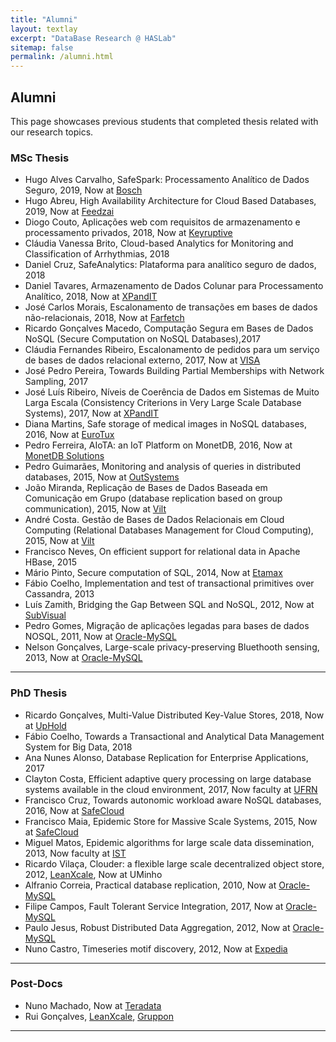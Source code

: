 ```yaml
---
title: "Alumni"
layout: textlay
excerpt: "DataBase Research @ HASLab"
sitemap: false
permalink: /alumni.html
---
```


## Alumni

This page showcases previous students that completed thesis related with our research topics.

### MSc Thesis
- Hugo Alves Carvalho, SafeSpark: Processamento Analítico de Dados Seguro, 2019, Now at [Bosch](https://www.bosch.pt)
- Hugo Abreu, High Availability Architecture for Cloud Based Databases, 2019, Now at [Feedzai](https://www.feedzai.com)
- Diogo Couto, Aplicações web com requisitos de armazenamento e processamento privados, 2018, Now at [Keyruptive](https://www.keyruptive.com)
- Cláudia Vanessa Brito, Cloud-based Analytics for Monitoring and Classification of Arrhythmias, 2018
- Daniel Cruz, SafeAnalytics: Plataforma para analítico seguro de dados, 2018
- Daniel Tavares, Armazenamento de Dados Colunar para Processamento Analítico, 2018, Now at [XPandIT](https://www.xpand-it.com)
- José Carlos Morais, Escalonamento de transações em bases de dados não-relacionais, 2018, Now at [Farfetch](https://www.farfetch.com)
- Ricardo Gonçalves Macedo, Computação Segura em Bases de Dados NoSQL (Secure Computation on NoSQL Databases),2017
- Cláudia Fernandes Ribeiro, Escalonamento de pedidos para um serviço de bases de dados relacional externo, 2017, Now at [VISA](https://www.visa.com/)
- José Pedro Pereira, Towards Building Partial Memberships with Network Sampling, 2017
- José Luís Ribeiro, Níveis de Coerência de Dados em Sistemas de Muito Larga Escala (Consistency Criterions in Very Large Scale Database Systems), 2017, Now at [XPandIT](https://www.xpand-it.com)
- Diana Martins, Safe storage of medical images in NoSQL databases, 2016, Now at [EuroTux](https://eurotux.com/)
- Pedro Ferreira, AIoTA: an IoT Platform on MonetDB, 2016, Now at [MonetDB Solutions](https://monetdbsolutions.com/)
- Pedro Guimarães, Monitoring and analysis of queries in distributed databases, 2015, Now at [OutSystems](https://www.outsystems.com/)
- João Miranda, Replicação de Bases de Dados Baseada em Comunicação em Grupo (database replication based on group communication), 2015, Now at [Vilt]( https://www.vilt-group.com/)
- André Costa. Gestão de Bases de Dados Relacionais em Cloud Computing (Relational Databases Management for Cloud Computing), 2015, Now at [Vilt]( https://www.vilt-group.com/)
- Francisco Neves, On efficient support for relational data in Apache HBase, 2015
- Mário Pinto, Secure computation of SQL, 2014, Now at [Etamax](http://www.etamax.de/)
- Fábio Coelho, Implementation and test of transactional primitives over Cassandra, 2013
- Luís Zamith, Bridging the Gap Between SQL and NoSQL, 2012, Now at [SubVisual](https://subvisual.co/)
- Pedro Gomes, Migração de aplicações legadas para bases de dados NOSQL, 2011, Now at [Oracle-MySQL](https://www.mysql.com)
- Nelson Gonçalves, Large-scale privacy-preserving Bluethooth sensing, 2013, Now at [Oracle-MySQL](https://www.mysql.com) 

---

### PhD Thesis
 - Ricardo Gonçalves, Multi-Value Distributed Key-Value Stores, 2018, Now at [UpHold](https://www.uphold.com)
 - Fábio Coelho, Towards a Transactional and Analytical Data Management System for Big Data, 2018
 - Ana Nunes Alonso, Database Replication for Enterprise Applications, 2017
 - Clayton Costa, Efficient adaptive query processing on large database systems available in the cloud environment, 2017, Now faculty at [UFRN](https://www.ufrn.br/)
 - Francisco Cruz, Towards autonomic workload aware NoSQL databases, 2016, Now at [SafeCloud](https://safecloudtech.com/)
 - Francisco Maia, Epidemic Store for Massive Scale Systems, 2015, Now at [SafeCloud](https://safecloudtech.com/)
 - Miguel Matos, Epidemic algorithms for large scale data dissemination, 2013, Now faculty at [IST](https://tecnico.ulisboa.pt)
 - Ricardo Vilaça, Clouder: a flexible large scale decentralized object store, 2012, [LeanXcale](https://www.leanxcale.com/), Now at UMinho
 - Alfranio Correia, Practical database replication, 2010, Now at [Oracle-MySQL](https://www.mysql.com)
 - Filipe Campos, Fault Tolerant Service Integration, 2017, Now at [Oracle-MySQL](https://www.mysql.com)
 - Paulo Jesus, Robust Distributed Data Aggregation, 2012, Now at [Oracle-MySQL](https://www.mysql.com)
 - Nuno Castro, Timeseries motif discovery, 2012, Now at [Expedia](https://www.lifeatexpedia.com)

---
### Post-Docs
 - Nuno Machado, Now at [Teradata](https://www.teradata.com/)
 - Rui Gonçalves, [LeanXcale](https://www.leanxcale.com/), [Gruppon](www.grupon.de)

---
